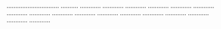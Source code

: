 .............................. ..........
............
............
............
............
............
............
............
............
............
............
............
............
............
............
............
............
............


